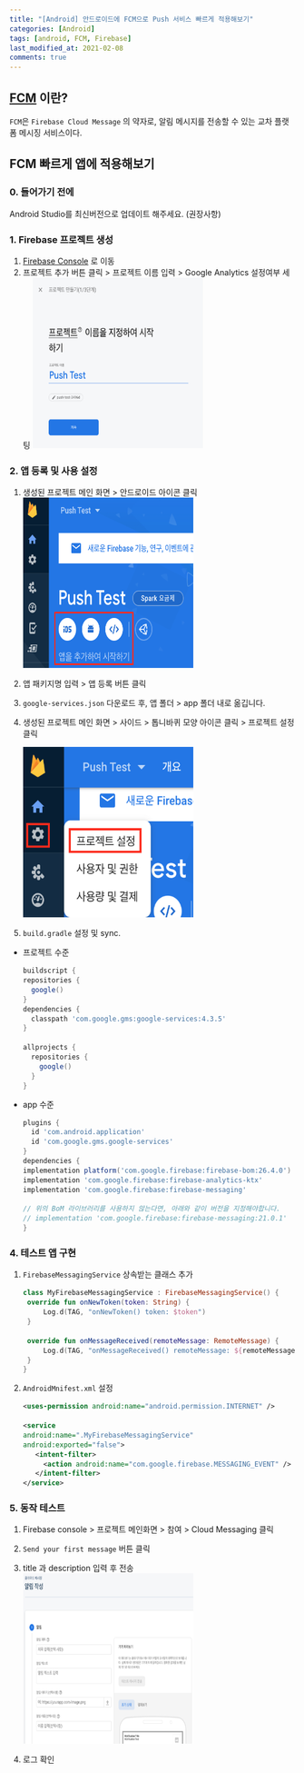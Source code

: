```yaml
---
title: "[Android] 안드로이드에 FCM으로 Push 서비스 빠르게 적용해보기"
categories: [Android]
tags: [android, FCM, Firebase]
last_modified_at: 2021-02-08
comments: true
---
```


## [FCM](https://firebase.google.com/docs/cloud-messaging/android/client) 이란?

`FCM`은 `Firebase Cloud Message` 의 약자로, 알림 메시지를 전송할 수 있는 교차 플랫폼 메시징 서비스이다.

## FCM 빠르게 앱에 적용해보기

### 0. 들어가기 전에

Android Studio를 최신버전으로 업데이트 해주세요. (권장사항)

### 1. Firebase 프로젝트 생성

1. [Firebase Console](https://console.firebase.google.com/) 로 이동
2. 프로젝트 추가 버튼 클릭 > 프로젝트 이름 입력 > Google Analytics 설정여부 세팅
   <img src="/assets/images/android/fcm/fcm_create_new_project.png" width="300" height="300" />

### 2. 앱 등록 및 사용 설정

1. 생성된 프로젝트 메인 화면 > 안드로이드 아이콘 클릭
   <br><img src="/assets/images/android/fcm/fcm_add_app.png" width="300" height="300" />

2. 앱 패키지명 입력 > 앱 등록 버튼 클릭

3. `google-services.json` 다운로드 후, 앱 폴더 > app 폴더 내로 옮깁니다.

4. 생성된 프로젝트 메인 화면 > 사이드 > 톱니바퀴 모양 아이콘 클릭 > 프로젝트 설정 클릭

   <img src="/assets/images/android/fcm/fcm_project_setting.png" width="300" height="300" />

5. `build.gradle` 설정 및 sync.

- 프로젝트 수준

  ```gradle
  buildscript {
  repositories {
    google()
  }
  dependencies {
    classpath 'com.google.gms:google-services:4.3.5'
  }

  allprojects {
    repositories {
      google()
    }
  }
  ```

- app 수준

  ```gradle
  plugins {
    id 'com.android.application'
    id 'com.google.gms.google-services'
  }
  dependencies {
  implementation platform('com.google.firebase:firebase-bom:26.4.0')
  implementation 'com.google.firebase:firebase-analytics-ktx'
  implementation 'com.google.firebase:firebase-messaging'

  // 위의 BoM 라이브러리를 사용하지 않는다면, 아래와 같이 버전을 지정해야합니다.
  // implementation 'com.google.firebase:firebase-messaging:21.0.1'
  }
  ```

### 4. 테스트 앱 구현

1. `FirebaseMessagingService` 상속받는 클래스 추가

   ```kotlin
   class MyFirebaseMessagingService : FirebaseMessagingService() {
    override fun onNewToken(token: String) {
        Log.d(TAG, "onNewToken() token: $token")
    }

    override fun onMessageReceived(remoteMessage: RemoteMessage) {
        Log.d(TAG, "onMessageReceived() remoteMessage: ${remoteMessage}")
    }
   }
   ```

2. `AndroidMnifest.xml` 설정

   ```xml
   <uses-permission android:name="android.permission.INTERNET" />

   <service
   android:name=".MyFirebaseMessagingService"
   android:exported="false">
      <intent-filter>
        <action android:name="com.google.firebase.MESSAGING_EVENT" />
      </intent-filter>
   </service>
   ```

### 5. 동작 테스트

1. Firebase console > 프로젝트 메인화면 > 참여 > Cloud Messaging 클릭

2. `Send your first message` 버튼 클릭

3. title 과 description 입력 후 전송
   <br><img src="/assets/images/android/fcm/fcm_new_alarm.png" width="300" height="300" />

4. 로그 확인
